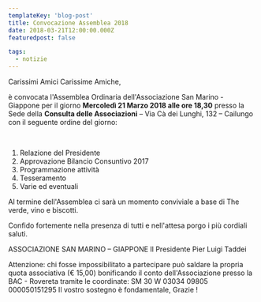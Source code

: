```yaml
---
templateKey: 'blog-post'
title: Convocazione Assemblea 2018
date: 2018-03-21T12:00:00.000Z
featuredpost: false

tags:
  - notizie
---
```



Carissimi Amici Carissime Amiche, 

 è convocata l'Assemblea Ordinaria dell'Associazione San Marino - Giappone per il giorno **Mercoledì 21 Marzo 2018 alle ore 18,30** presso la Sede della **Consulta delle Associazioni** – Via Cà dei Lunghi, 132 – Cailungo con il seguente ordine del giorno: 

   

 1. Relazione del Presidente 
 2. Approvazione Bilancio Consuntivo 2017 
 3. Programmazione attività 
 4. Tesseramento 
 5. Varie ed eventuali 

 Al termine dell'Assemblea ci sarà un momento conviviale a base di The verde, vino e biscotti. 

 Confido fortemente nella presenza di tutti e nell'attesa porgo i più cordiali saluti. 

 ASSOCIAZIONE SAN MARINO – GIAPPONE Il Presidente Pier Luigi Taddei 

 Attenzione: chi fosse impossibilitato a partecipare può saldare la propria quota associativa (€ 15,00) bonificando il conto dell'Associazione presso la BAC - Rovereta tramite le coordinate: SM 30 W 03034 09805 000050151295 Il vostro sostegno è fondamentale, Grazie ! 

